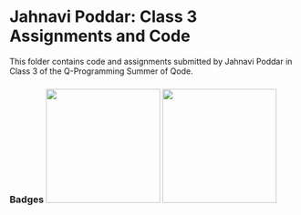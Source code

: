 # Jahnavi Poddar: Class 3 Assignments and Code
This folder contains code and assignments submitted by Jahnavi Poddar in Class 3 of the Q-Programming Summer of Qode.
### Badges <img src="/badges/assignment.png" width="200px" height="200px"> <img src="/badges/assignment.png" width="200px" height="200px">